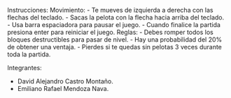Instrucciones:
    Movimiento:
        - Te mueves de izquierda a derecha con las flechas del teclado.
        - Sacas la pelota con la flecha hacia arriba del teclado.
        - Usa barra espaciadora para pausar el juego.
        - Cuando finalice la partida presiona enter para reiniciar el juego.
    Reglas:
        - Debes romper todos los bloques destructibles para pasar de nivel.
        - Hay una probabilidad del 20% de obtener una ventaja.
        - Pierdes si te quedas sin pelotas 3 veces durante toda la partida.

Integrantes:
- David Alejandro Castro Montaño.
- Emiliano Rafael Mendoza Nava.